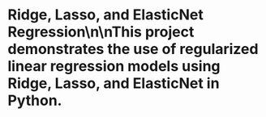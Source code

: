 # Ridge, Lasso, and ElasticNet Regression\n\nThis project demonstrates the use of regularized linear regression models using Ridge, Lasso, and ElasticNet in Python.
